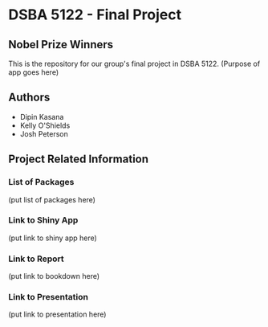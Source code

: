 # DSBA 5122 - Final Project

## Nobel Prize Winners

This is the repository for our group's final project in DSBA 5122. (Purpose of app goes here)

## Authors

* Dipin Kasana
* Kelly O'Shields
* Josh Peterson

## Project Related Information

### List of Packages

(put list of packages here)

### Link to Shiny App

(put link to shiny app here)

### Link to Report

(put link to bookdown here)

### Link to Presentation

(put link to presentation here)



